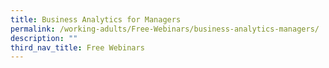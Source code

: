 ```yaml
---
title: Business Analytics for Managers
permalink: /working-adults/Free-Webinars/business-analytics-managers/
description: ""
third_nav_title: Free Webinars
---
```

